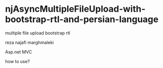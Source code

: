 # njAsyncMultipleFileUpload-with-bootstrap-rtl-and-persian-language
multiple file upload bootstrap rtl

reza najafi marghmaleki

Asp.net MVC  


how to use?
<div id="njfile"></div>
<script>
  $(document).ready(function () { 
    $("#njfile").njAsyncFileUpload( { requireImage :false}); 
  });
</script>
